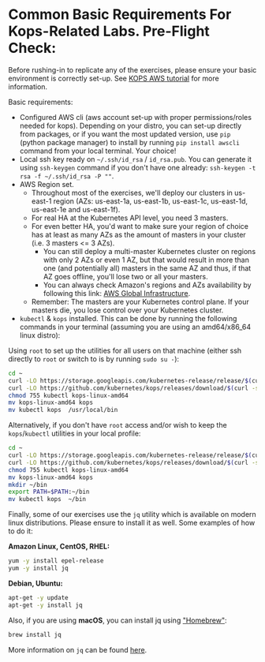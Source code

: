 # Common Basic Requirements For Kops-Related Labs. Pre-Flight Check:

Before rushing-in to replicate any of the exercises, please ensure your basic environment is correctly set-up. See [KOPS AWS tutorial](../getting_started/aws.md) for more information.

Basic requirements:

- Configured AWS cli (aws account set-up with proper permissions/roles needed for kops). Depending on your distro, you can set-up directly from packages, or if you want the most updated version, use `pip` (python package manager) to install by running `pip install awscli` command from your local terminal. Your choice!
- Local ssh key ready on `~/.ssh/id_rsa` / `id_rsa.pub`. You can generate it using `ssh-keygen` command if you don't have one already: `ssh-keygen -t rsa -f ~/.ssh/id_rsa -P ""`.
- AWS Region set. 
  - Throughout most of the exercises, we'll deploy our clusters in us-east-1 region (AZs: us-east-1a, us-east-1b, us-east-1c, us-east-1d, us-east-1e and us-east-1f). 
  - For real HA at the Kubernetes API level, you need 3 masters. 
  - For even better HA, you'd want to make sure your region of choice has at least as many AZs as the amount of masters in your cluster (i.e. 3 masters <= 3 AZs). 
    - You can still deploy a multi-master Kubernetes cluster on regions with only 2 AZs or even 1 AZ, but that would result in more than one (and potentially all) masters in the same AZ and thus, if that AZ goes offline, you'll lose two or all your masters. 
    - You can always check Amazon's regions and AZs availability by following this link: [AWS Global Infrastructure](https://aws.amazon.com/about-aws/global-infrastructure/). 
  - Remember: The masters are your Kubernetes control plane. If your masters die, you lose control over your Kubernetes cluster.
- `kubectl` & `kops` installed. This can be done by running the following commands in your terminal (assuming you are using an amd64/x86_64 linux distro):

Using `root` to set up the utilities for all users on that machine (either ssh directly to `root` or switch to is by running `sudo su -`):

```bash
cd ~
curl -LO https://storage.googleapis.com/kubernetes-release/release/$(curl -s https://storage.googleapis.com/kubernetes-release/release/stable.txt)/bin/linux/amd64/kubectl
curl -LO https://github.com/kubernetes/kops/releases/download/$(curl -s https://api.github.com/repos/kubernetes/kops/releases/latest | grep tag_name | cut -d '"' -f 4)/kops-linux-amd64
chmod 755 kubectl kops-linux-amd64
mv kops-linux-amd64 kops
mv kubectl kops  /usr/local/bin
```

Alternatively, if you don't have `root` access and/or wish to keep the `kops`/`kubectl` utilities in your local profile:

```bash
cd ~
curl -LO https://storage.googleapis.com/kubernetes-release/release/$(curl -s https://storage.googleapis.com/kubernetes-release/release/stable.txt)/bin/linux/amd64/kubectl
curl -LO https://github.com/kubernetes/kops/releases/download/$(curl -s https://api.github.com/repos/kubernetes/kops/releases/latest | grep tag_name | cut -d '"' -f 4)/kops-linux-amd64
chmod 755 kubectl kops-linux-amd64
mv kops-linux-amd64 kops
mkdir ~/bin
export PATH=$PATH:~/bin
mv kubectl kops  ~/bin
```

Finally, some of our exercises use the `jq` utility which is available on modern linux distributions. Please ensure to install it as well. Some examples of how to do it:

**Amazon Linux, CentOS, RHEL:**

```bash
yum -y install epel-release
yum -y install jq
```

**Debian, Ubuntu:**

```bash
apt-get -y update
apt-get -y install jq
```

Also, if you are using **macOS**, you can install jq using ["Homebrew"](https://brew.sh):

```bash
brew install jq
```

More information on `jq` can be found [here](https://stedolan.github.io/jq/download/).
